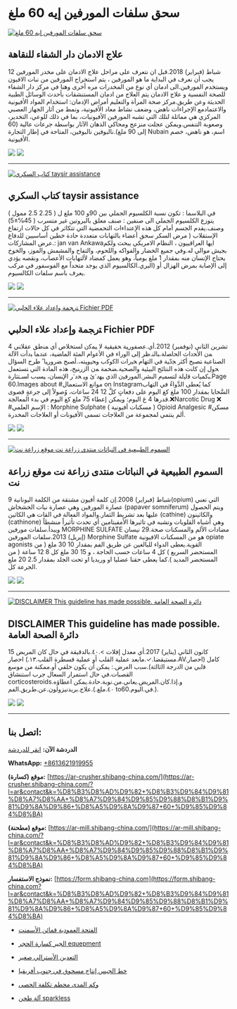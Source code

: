# سحق سلفات المورفين إيه 60 ملغ

<a href="https://swt.shibang-china.com/?l=ar&img&k=%D8%B3%D8%AD%D9%82+%D8%B3%D9%84%D9%81%D8%A7%D8%AA+%D8%A7%D9%84%D9%85%D9%88%D8%B1%D9%81%D9%8A%D9%86+%D8%A5%D9%8A%D9%87+60+%D9%85%D9%84%D8%BA" target="_blank">![سحق سلفات المورفين إيه 60 ملغ](http://static.shibang-china.com/all-800x300/1441.jpg)</a>

## علاج الادمان دار الشفاء للنقاهة
12 شباط (فبراير) 2018.قبل ان نتعرف على مراحل علاج الادمان على مخدر المورفين يجب أن نعرف في البداية ما هو المورفين ، يتم استخراج المورفين من نبات الافيون ويستخدم المورفين.الى ادمان أي نوع من المخدرات مره أخرى وهنا في مركز دار الشفاء للصحة النفسية و علاج الادمان يتم العلاج من ادمان المستنشقات بأحدث الوسائل الطبية الحديثة وعن طريق.مركز صحة المرأة والتعليم أمراض الإدمان: استخدام المواد الأفيونية والاعتمادمع الإجراءات ناهض، وضعف نشاط معاد الأفيونية، ونمط من آثار الجهاز العصبي المركزي هي مماثلة لتلك التي تشبه المورفين الأفيونيات، بما في ذلك للوعي، التخدير، وصعوبة التنفس.ويمكن عجلت منزعج ومحاكي الذهان الآثار بواسطة جرعات عالية (60 إلى 90 ملغ).نالبوفين نالبوفين، المتاحة في إطار التجارة Nubain اسم، هو ناهض، خصم الأفيونية.


<a href="https://whatsapp.shibangsoft.com/WhatsApp.php" target="_blank" title="WhatsApp">![](http://static.shibang-china.com/icon/whatsapp.png)</a> <a href="https://swt.shibang-china.com/?l=ar&icon&k=%D8%B3%D8%AD%D9%82+%D8%B3%D9%84%D9%81%D8%A7%D8%AA+%D8%A7%D9%84%D9%85%D9%88%D8%B1%D9%81%D9%8A%D9%86+%D8%A5%D9%8A%D9%87+60+%D9%85%D9%84%D8%BA" target="_blank">![](http://static.shibang-china.com/icon/chat-ar.png)</a>

---

<a href="https://swt.shibang-china.com/?l=ar&img&k=%D8%B3%D8%AD%D9%82+%D8%B3%D9%84%D9%81%D8%A7%D8%AA+%D8%A7%D9%84%D9%85%D9%88%D8%B1%D9%81%D9%8A%D9%86+%D8%A5%D9%8A%D9%87+60+%D9%85%D9%84%D8%BA" target="_blank">![كتاب السكري taysir assistance](http://static.shibang-china.com/all-800x300/1211.jpg)</a>

## كتاب السكري taysir assistance
في البلاسما : تكون نسبة الكلسيوم الجملي بين 90و 100 ملغ ل ( 2.25 2.5 ممول ) يتوزع الكلسيوم الجملي الى صنفين : صنف معلق بالبروتين غير متسرب ( 45℅±5) وصنف.يقدم الجسم أمام كل هذه الإعتداءات التحمضية التي تتكاثر في كل حالات ارتفاع الإستقلاب ( مرض السكر سحق أعضاء بالتهابات متعددة حادة خطين أساسيين للدفاع :.عرض المشاركات jan van Ankawaايها العراقييون ، النظام الامريكي يبحث ولكم بجيش موالي له.وفي جميع الخضار والفواكه واللحوم، والتفاح والمشمش والموز، والخوخ يحتاج الإنسان منه بمقدار 1 ملغ يومياً، وهو يعمل كمضاد لألتهابات الأعصاب، ونقصه يؤدي إلى الإصابة بمرض الهزال أو (البري.الكالسيوم الذي يوجد متحداً مع الفوسفور في مركب يعرف باسم سلفات الكالسيوم.


<a href="https://whatsapp.shibangsoft.com/WhatsApp.php" target="_blank" title="WhatsApp">![](http://static.shibang-china.com/icon/whatsapp.png)</a> <a href="https://swt.shibang-china.com/?l=ar&icon&k=%D8%B3%D8%AD%D9%82+%D8%B3%D9%84%D9%81%D8%A7%D8%AA+%D8%A7%D9%84%D9%85%D9%88%D8%B1%D9%81%D9%8A%D9%86+%D8%A5%D9%8A%D9%87+60+%D9%85%D9%84%D8%BA" target="_blank">![](http://static.shibang-china.com/icon/chat-ar.png)</a>

---

<a href="https://swt.shibang-china.com/?l=ar&img&k=%D8%B3%D8%AD%D9%82+%D8%B3%D9%84%D9%81%D8%A7%D8%AA+%D8%A7%D9%84%D9%85%D9%88%D8%B1%D9%81%D9%8A%D9%86+%D8%A5%D9%8A%D9%87+60+%D9%85%D9%84%D8%BA" target="_blank">![ﺘرﺠﻤﺔ وإﻋداد ﻋﻼء اﻟﺤﻟﺒﻲ Fichier PDF](http://static.shibang-china.com/all-800x300/302.jpg)</a>

## ﺘرﺠﻤﺔ وإﻋداد ﻋﻼء اﻟﺤﻟﺒﻲ Fichier PDF
4 تشرين الثاني (نوفمبر) 2012.أي.ﻋﺼﻔورﻴﺔ ﺤﻘﻴﻘﻴﺔ ﻻ ﻴﻤﮐن اﺴﺘﺨﻼص أي ﻤﻨطق ﻋﻘﻼﻨﻲ ﻤن اﻷﺤداث اﻟﺤﺎﺼﻟﺔ.ﺒﺎﻟﻨ.ظر إﻟﯽ اﻟوراء ﻓﻲ اﻷﻋوام اﻟﻤﺌﺔ اﻟﻤﺎﻀﻴﺔ، ﻋﻨدﻤﺎ ﺒدأت اﻵﻟﺔ اﻟﺼﻨﺎﻋﻴﺔ ﺘﺼﺒﺢ أﮐﺜر ﺠدّﻴﺔ ﻓﻲ اﻟﺘﻬﺎم ﺨﻴرات اﻟﮐوﮐب وﺤﻴوﻴﺘﻪ،.أﺼﺒﺢ ﻀرورﻴﺎﹰ طرح اﻟﺴؤال ﺤول إن ﮐﺎﻨت ﻫذه اﻟﻨﺘﺎﺌﺞ اﻟﺒﻴﺌﻴﺔ واﻟﺼﺤﻴﺔ.ﻀﺨﻤﺔ ﻤن اﻟزرﻨﻴﺦ، ﻫذه اﻟﻤﺎدة اﻟﺘﻲ ﺘﺴﺘﻌﻤل ﺒﮐﻤﻴﺎت ﻗﻟﻴﻟﺔ ﻟﺘﺴﻤﻴم اﻟﺒﺸر.اﻟﻤورﻓﻴن اﻟذي ﻴﻬدﱢئ وﻴ ﺨدﱢر اﻹﻨﺴﺎن، ﻴﺴﺒب اﺴـﺘﺜﺎرة.Page 60.Images about #موانع الاستعمال on Instagramكما يُعطى الدَّواءُ في التهاب السَّحايا بمقدار 100 ملغ كغ اليوم على دفعاتٍ كلَّ 12 24 ساعات، وُصولاً إلى جرعةٍ قصوى قدرها 4 غ اليوم؛ ويمكن إعطاء 75 ملغ كغ اليوم في بدء المعالجة.❌Narcotic Drug ❌ #الإسم العلمي : Morphine Sulphate ( مسكنات أفيونية ) Opioid Analgesic #مسكن ألم ينتمي لمجموعة من العلاجات تسمى الأفيونات أو العلاجات المخدرة.


<a href="https://whatsapp.shibangsoft.com/WhatsApp.php" target="_blank" title="WhatsApp">![](http://static.shibang-china.com/icon/whatsapp.png)</a> <a href="https://swt.shibang-china.com/?l=ar&icon&k=%D8%B3%D8%AD%D9%82+%D8%B3%D9%84%D9%81%D8%A7%D8%AA+%D8%A7%D9%84%D9%85%D9%88%D8%B1%D9%81%D9%8A%D9%86+%D8%A5%D9%8A%D9%87+60+%D9%85%D9%84%D8%BA" target="_blank">![](http://static.shibang-china.com/icon/chat-ar.png)</a>

---

<a href="https://swt.shibang-china.com/?l=ar&img&k=%D8%B3%D8%AD%D9%82+%D8%B3%D9%84%D9%81%D8%A7%D8%AA+%D8%A7%D9%84%D9%85%D9%88%D8%B1%D9%81%D9%8A%D9%86+%D8%A5%D9%8A%D9%87+60+%D9%85%D9%84%D8%BA" target="_blank">![السموم الطبيعية في النباتات منتدى زراعة نت موقع زراعة نت](http://static.shibang-china.com/all-800x300/826.jpg)</a>

## السموم الطبيعية في النباتات منتدى زراعة نت موقع زراعة نت
9 شباط (فبراير) 2008.إن كلمة أفيون مشتقة من الكلمة اليونانية(opium) التي تعني عصارة المورفين وهي عصارة نبات الخشخاش (papaver somniferum) ويتم الحصول عليها بعد تشريط الثمار.والمواد الفعالة في القات هي الكاثين (cathine) والكاثينون (cathinone) وهي أشباه القلويات وتشبه في تاثيرها الأمفيتامين أي تحدث تأثيراً منشطاً ويبدأ.سلفات مورفين MORPHINE SULFATE مضادات الألم والمسكنات صحة.29 نيسان (إبريل) 2013.سلفات المورفين Morphine Sulfate هو من المسكنات الافيونية opiate agonists القوية.يعطى الدواء للبالغين عن طريق الفم بمقدار 10 30 ملغ ( من المستحضر السريع ) كل 4 ساعات حسب الحاجة ، و 15 30 ملغ كل 8 12 ساعة ( من المستحضر المديد ).كما يعطى حقنا عضليا او وريديا او تحت الجلد بمقدار 2.5 20 ملغ الجرعة كل.


<a href="https://whatsapp.shibangsoft.com/WhatsApp.php" target="_blank" title="WhatsApp">![](http://static.shibang-china.com/icon/whatsapp.png)</a> <a href="https://swt.shibang-china.com/?l=ar&icon&k=%D8%B3%D8%AD%D9%82+%D8%B3%D9%84%D9%81%D8%A7%D8%AA+%D8%A7%D9%84%D9%85%D9%88%D8%B1%D9%81%D9%8A%D9%86+%D8%A5%D9%8A%D9%87+60+%D9%85%D9%84%D8%BA" target="_blank">![](http://static.shibang-china.com/icon/chat-ar.png)</a>

---

<a href="https://swt.shibang-china.com/?l=ar&img&k=%D8%B3%D8%AD%D9%82+%D8%B3%D9%84%D9%81%D8%A7%D8%AA+%D8%A7%D9%84%D9%85%D9%88%D8%B1%D9%81%D9%8A%D9%86+%D8%A5%D9%8A%D9%87+60+%D9%85%D9%84%D8%BA" target="_blank">![DISCLAIMER This guideline has made possible. دائرة الصحة العامة](http://static.shibang-china.com/all-800x300/941.jpg)</a>

## DISCLAIMER This guideline has made possible. دائرة الصحة العامة
15 كانون الثاني (يناير) 2017.ﺃﻱ ﻣﻌﺪﻝ ﺇﻓﻼﺕ &gt;.٤۰.ﺑﺎﻟﺪﻗﻴﻘﺔ ﻓﻲ ﺣﺎﻝ ﻛﺎﻥ ﺍﻟﻤﺮﻳﺾ ﻣﺴﺘﻴﻘﻀﺎ.✓.ﻣﺎﺑﻌﺪ ﻋﻤﻠﻴﺔ ﺍﻟﻘﻠﺐ ﺃﻭ ﻋﻤﻠﻴﺔ ﻗﺴﻄﺮﺓ ﺍﻟﻘﻠﺐ.١٣.) اﺣﺻﺎر.AV.ﮐﺎﻣل (اﺣﺻﺎر ﻗﻟﺑﻲ ﻣن اﻟدرﺟﺔ اﻟﺛﺎﻟﺛﺔ).ﺳﺑب اﻟﻣرض.: ﻳﻤﻜﻦ ﺃﻥ ﻳﻜﻮﻥ ﺧﻠﻘﻲ ﺃﻭ.ﻣﻤﻜﻨﺔ ﻣﻦ ﻣﻮﺳﻊ ﺍﻟﻘﺼﺒﺎﺕ.ﻓﻲ ﺣﺎﻝ ﺍﺳﺘﻤﺮﺍﺭ ﺍﻟﺴﻌﺎﻝ ﺟﺮﺏ ﺍﺳﺘﻨﺸﺎﻕ corticosteroids.ﻭ.ﺇﺫﺍ.ﻛﺎﻥ.ﺍﻟﻤﺮﻳﺾ.ﻳﻌﺎﻧﻲ.ﻣﻦ.ﻧﻮﺑﺔ.ﺣﺎﺩﺓ.ﻳﻤﻜﻦ ﺍﻋﻄﺎﺅﻩ ﻋﻼﺝ.ﺑﺮﻳﺪﻧﻴﺰﻭﻟﻮﻥ.ﻋﻦ.ﻁﺮﻳﻖ.ﺍﻟﻔﻢ.(.٤۰.ﻣﻠﻎ to60.ﻓﻲ.ﺍﻟﻴﻮﻡ.).

<a href="https://whatsapp.shibangsoft.com/WhatsApp.php" target="_blank" title="WhatsApp">![](http://static.shibang-china.com/icon/whatsapp.png)</a> <a href="https://swt.shibang-china.com/?l=ar&icon&k=%D8%B3%D8%AD%D9%82+%D8%B3%D9%84%D9%81%D8%A7%D8%AA+%D8%A7%D9%84%D9%85%D9%88%D8%B1%D9%81%D9%8A%D9%86+%D8%A5%D9%8A%D9%87+60+%D9%85%D9%84%D8%BA" target="_blank">![](http://static.shibang-china.com/icon/chat-ar.png)</a>

---
## اتصل بنا:

**الدردشة الآن:** [انقر للدردشة](https://swt.shibang-china.com?l=ar&contact&k=%D8%B3%D8%AD%D9%82+%D8%B3%D9%84%D9%81%D8%A7%D8%AA+%D8%A7%D9%84%D9%85%D9%88%D8%B1%D9%81%D9%8A%D9%86+%D8%A5%D9%8A%D9%87+60+%D9%85%D9%84%D8%BA)

**WhatsApp:**  [+8613621919955](https://whatsapp.shibangsoft.com/WhatsApp.php)

**موقع (كسارة):** [https://ar-crusher.shibang-china.com/](https://ar-crusher.shibang-china.com/?l=ar&contact&k=%D8%B3%D8%AD%D9%82+%D8%B3%D9%84%D9%81%D8%A7%D8%AA+%D8%A7%D9%84%D9%85%D9%88%D8%B1%D9%81%D9%8A%D9%86+%D8%A5%D9%8A%D9%87+60+%D9%85%D9%84%D8%BA)

**موقع (مطحنة):** [https://ar-mill.shibang-china.com/](https://ar-mill.shibang-china.com/?l=ar&contact&k=%D8%B3%D8%AD%D9%82+%D8%B3%D9%84%D9%81%D8%A7%D8%AA+%D8%A7%D9%84%D9%85%D9%88%D8%B1%D9%81%D9%8A%D9%86+%D8%A5%D9%8A%D9%87+60+%D9%85%D9%84%D8%BA)

**نموذج الاستفسار:** [https://form.shibang-china.com](https://form.shibang-china.com?l=ar&contact&k=%D8%B3%D8%AD%D9%82+%D8%B3%D9%84%D9%81%D8%A7%D8%AA+%D8%A7%D9%84%D9%85%D9%88%D8%B1%D9%81%D9%8A%D9%86+%D8%A5%D9%8A%D9%87+60+%D9%85%D9%84%D8%BA)

* [الفتحة العمودية قمائن الأسمنت](../28/%D8%A7%D9%84%D9%81%D8%AA%D8%AD%D8%A9%20%D8%A7%D9%84%D8%B9%D9%85%D9%88%D8%AF%D9%8A%D8%A9%20%D9%82%D9%85%D8%A7%D8%A6%D9%86%20%D8%A7%D9%84%D8%A3%D8%B3%D9%85%D9%86%D8%AA.md)

* [الجير كسارة الحجر equepment](../26/%D8%A7%D9%84%D8%AC%D9%8A%D8%B1%20%D9%83%D8%B3%D8%A7%D8%B1%D8%A9%20%D8%A7%D9%84%D8%AD%D8%AC%D8%B1%20equepment.md)

* [التعدين الأسترالي صغير](../29/%D8%A7%D9%84%D8%AA%D8%B9%D8%AF%D9%8A%D9%86%20%D8%A7%D9%84%D8%A3%D8%B3%D8%AA%D8%B1%D8%A7%D9%84%D9%8A%20%D8%B5%D8%BA%D9%8A%D8%B1.md)

* [خط الجبس إنتاج مسحوق في جنوب أفريقيا](../28/%D8%AE%D8%B7%20%D8%A7%D9%84%D8%AC%D8%A8%D8%B3%20%D8%A5%D9%86%D8%AA%D8%A7%D8%AC%20%D9%85%D8%B3%D8%AD%D9%88%D9%82%20%D9%81%D9%8A%20%D8%AC%D9%86%D9%88%D8%A8%20%D8%A3%D9%81%D8%B1%D9%8A%D9%82%D9%8A%D8%A7.md)

* [وكم المدى محطم تكلفة الحصى](../26/%D9%88%D9%83%D9%85%20%D8%A7%D9%84%D9%85%D8%AF%D9%89%20%D9%85%D8%AD%D8%B7%D9%85%20%D8%AA%D9%83%D9%84%D9%81%D8%A9%20%D8%A7%D9%84%D8%AD%D8%B5%D9%89.md)

* [آلة طحن sparkless](../30/%D8%A2%D9%84%D8%A9%20%D8%B7%D8%AD%D9%86%20sparkless.md)